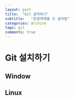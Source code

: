 ```yaml
---
layout: post
title:  "Git 설치하기"
subtitle:   "운영체제별 깃 설치법"
categories: Archive
tags: git
comments: true
---
```




# Git 설치하기



## Window



## Linux

